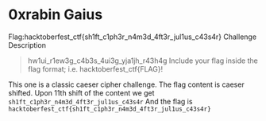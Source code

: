 # 0xrabin Gaius

Flag:hacktoberfest_ctf{sh1ft_c1ph3r_n4m3d_4ft3r_jul1us_c43s4r}
Challenge Description


>hw1ui_r1ew3g_c4b3s_4ui3g_yja1jh_r43h4g
>Include your flag inside the flag format; i.e. hacktoberfest_ctf{FLAG}!

This one is a classic caeser cipher challenge.
The flag content is caeser shifted.
Upon 11th shift of the content we get 
`sh1ft_c1ph3r_n4m3d_4ft3r_jul1us_c43s4r`
And the flag is ```hacktoberfest_ctf{sh1ft_c1ph3r_n4m3d_4ft3r_jul1us_c43s4r}```
